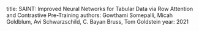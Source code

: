 
title: SAINT: Improved Neural Networks for Tabular Data via Row Attention and Contrastive Pre-Training
authors: Gowthami Somepalli, Micah Goldblum, Avi Schwarzschild, C. Bayan Bruss, Tom Goldstein
year: 2021


